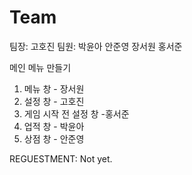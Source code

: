 # Team <MAIN>

팀장: 고호진
팀원: 박윤아 안준영 장서원 홍서준

메인 메뉴 만들기

1. 메뉴 창 - 장서원
2. 설정 창 - 고호진
3. 게임 시작 전 설정 창 -홍서준
4. 업적 창 - 박윤아
5. 상점 창 - 안준영

REGUESTMENT:
Not yet.
